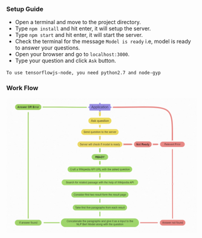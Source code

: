 ### Setup Guide

-   Open a terminal and move to the project directory.
-   Type `npm install` and hit enter, it will setup the server.
-   Type `npm start` and hit enter, it will start the server.
-   Check the terminal for the message `Model is ready` i.e, model is ready to answer your questions.
-   Open your browser and go to `localhost:3000`.
-   Type your question and click `Ask` button.

`To use tensorflowjs-node, you need python2.7 and node-gyp`

### Work Flow

<img align="center" src="./workflow/flow.png" alt="Flow Diagram">
